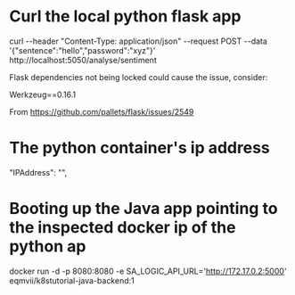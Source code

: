 # Curl the local python flask app

curl --header "Content-Type: application/json" --request POST --data '{"sentence":"hello","password":"xyz"}' http://localhost:5050/analyse/sentiment

Flask dependencies not being locked could cause the issue, consider:

 Werkzeug==0.16.1

From https://github.com/pallets/flask/issues/2549

# The python container's ip address

 "IPAddress": "",

# Booting up the Java app pointing to the inspected docker ip of the python ap

docker run -d -p 8080:8080 -e SA_LOGIC_API_URL='http://172.17.0.2:5000' eqmvii/k8stutorial-java-backend:1

